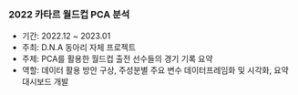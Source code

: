 ### 2022 카타르 월드컵 PCA 분석

- 기간: 2022.12 ~ 2023.01
- 주최: D.N.A 동아리 자체 프로젝트
- 주제: PCA를 활용한 월드컵 출전 선수들의 경기 기록 요약
- 역할: 데이터 활용 방안 구상, 주성분별 주요 변수 데이터프레임화 및 시각화, 요약 대시보드 개발
